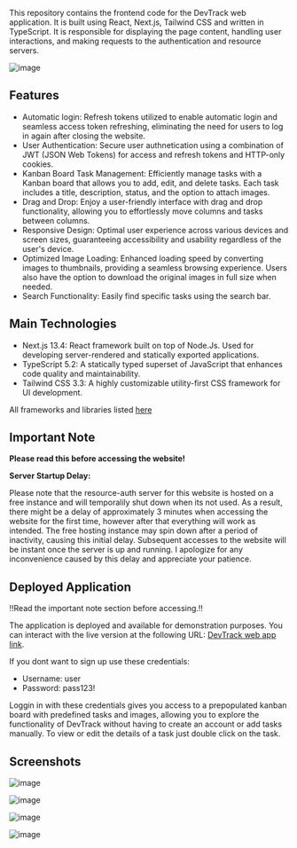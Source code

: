 This repository contains the frontend code for the DevTrack web application. It is built using React, Next.js, Tailwind CSS and written in TypeScript. 
It is responsible for displaying the page content, handling user interactions, and making requests to the authentication and resource servers.

![image](https://github.com/PanosEko/devtrack-frontend/assets/93736094/3bfc6d6a-f8f0-42de-986f-da31e4fc5e15)


## Features
- Automatic login: Refresh tokens utilized to enable automatic login and seamless access token refreshing, eliminating the need for users to log in again after closing the website.
- User Authentication: Secure user authnetication using a combination of JWT (JSON Web Tokens) for access and refresh tokens and HTTP-only cookies.
- Kanban Board Task Management: Efficiently manage tasks with a Kanban board that allows you to add, edit, and delete tasks. Each task includes a title, description, status, and the option to attach images.
- Drag and Drop: Enjoy a user-friendly interface with drag and drop functionality, allowing you to effortlessly move columns and tasks between columns.
- Responsive Design: Optimal user experience across various devices and screen sizes, guaranteeing accessibility and usability regardless of the user's device.
- Optimized Image Loading: Enhanced loading speed by converting images to thumbnails, providing a seamless browsing experience. Users also have the option to download the original images in full size when needed.
- Search Functionality: Easily find specific tasks using the search bar.
## Main Technologies
- Next.js 13.4: React framework built on top of Node.Js. Used for developing server-rendered and statically exported applications.
- TypeScript 5.2: A statically typed superset of JavaScript that enhances code quality and maintainability.
- Tailwind CSS 3.3: A highly customizable utility-first CSS framework for UI development.

 All frameworks and libraries listed [here](https://github.com/PanosEko/devtrack-frontend/blob/master/package.json)

## Important Note

**Please read this before accessing the website!**

**Server Startup Delay:** 

Please note that the resource-auth server for this website is hosted on a free instance and will temporalily shut down when its not used. As a result, there might be a delay of approximately 3 minutes when accessing the website for the first time, however after that everything will work as intended. The free hosting instance may spin down after a period of inactivity, causing this initial delay. Subsequent accesses to the website will be instant once the server is up and running. I apologize for any inconvenience caused by this delay and appreciate your patience. 

## Deployed Application
‼️Read the important note section before accessing.‼️

The application is deployed and available for demonstration purposes. You can interact with the live version at the following URL: [DevTrack web app link](https://devtrack.dedyn.io).

If you dont want to sign up use these credentials:
- Username: user
- Password: pass123!

Loggin in with these credentials gives you access to a prepopulated kanban board with predefined tasks and images, allowing you to explore the functionality of DevTrack without having to create an account or add tasks manually. To view or edit the details of a task just double click on the task.

## Screenshots

![image](https://github.com/PanosEko/devtrack-frontend/assets/93736094/50ccdb14-7ddc-4d08-8174-06f993845aa4)

![image](https://github.com/PanosEko/devtrack-frontend/assets/93736094/5c9378d5-98f6-472e-aed6-971a7fe6e855)

![image](https://github.com/PanosEko/devtrack-frontend/assets/93736094/3efc0575-c523-4c8f-86ac-3b2fdef54d88)

![image](https://github.com/PanosEko/devtrack-frontend/assets/93736094/45ee7627-9bee-46d7-9611-ee43a862f2bd)





